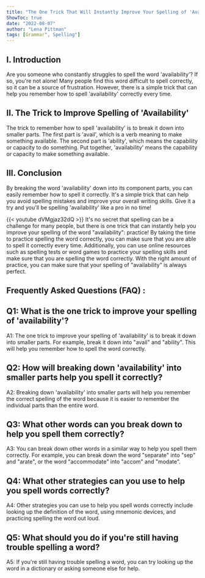 ```yaml
---
title: "The One Trick That Will Instantly Improve Your Spelling of 'Availability'!"
ShowToc: true 
date: "2022-08-07"
author: "Lena Pittman" 
tags: [Grammar", Spelling"]
---
```

## I. Introduction 
Are you someone who constantly struggles to spell the word 'availability'? If so, you're not alone! Many people find this word difficult to spell correctly, so it can be a source of frustration. However, there is a simple trick that can help you remember how to spell 'availability' correctly every time. 

## II. The Trick to Improve Spelling of 'Availability'
The trick to remember how to spell 'availability' is to break it down into smaller parts. The first part is 'avail', which is a verb meaning to make something available. The second part is 'ability', which means the capability or capacity to do something. Put together, 'availability' means the capability or capacity to make something available. 

## III. Conclusion
By breaking the word 'availability' down into its component parts, you can easily remember how to spell it correctly. It's a simple trick that can help you avoid spelling mistakes and improve your overall writing skills. Give it a try and you'll be spelling 'availability' like a pro in no time!

{{< youtube dVMgjaz32dQ >}} 
It's no secret that spelling can be a challenge for many people, but there is one trick that can instantly help you improve your spelling of the word "availability": practice! By taking the time to practice spelling the word correctly, you can make sure that you are able to spell it correctly every time. Additionally, you can use online resources such as spelling tests or word games to practice your spelling skills and make sure that you are spelling the word correctly. With the right amount of practice, you can make sure that your spelling of "availability" is always perfect.

## Frequently Asked Questions (FAQ) :
## Q1: What is the one trick to improve your spelling of 'availability'?
A1: The one trick to improve your spelling of 'availability' is to break it down into smaller parts. For example, break it down into "avail" and "ability". This will help you remember how to spell the word correctly. 

## Q2: How will breaking down 'availability' into smaller parts help you spell it correctly?
A2: Breaking down 'availability' into smaller parts will help you remember the correct spelling of the word because it is easier to remember the individual parts than the entire word. 

## Q3: What other words can you break down to help you spell them correctly?
A3: You can break down other words in a similar way to help you spell them correctly. For example, you can break down the word "separate" into "sep" and "arate", or the word "accommodate" into "accom" and "modate". 

## Q4: What other strategies can you use to help you spell words correctly?
A4: Other strategies you can use to help you spell words correctly include looking up the definition of the word, using mnemonic devices, and practicing spelling the word out loud. 

## Q5: What should you do if you're still having trouble spelling a word?
A5: If you're still having trouble spelling a word, you can try looking up the word in a dictionary or asking someone else for help.






